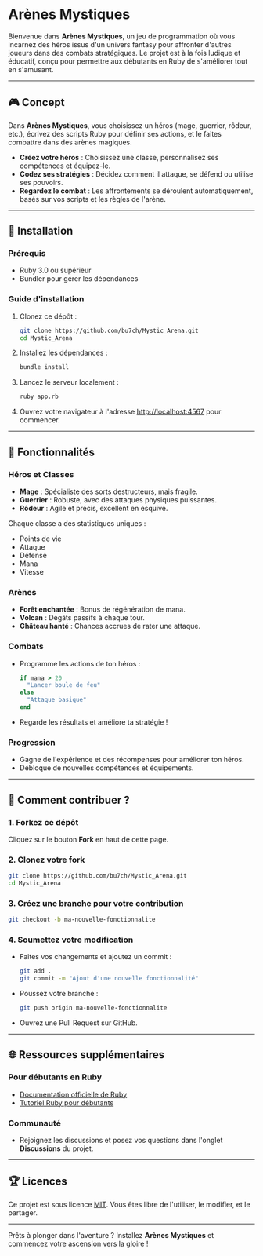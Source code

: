# Arènes Mystiques

Bienvenue dans **Arènes Mystiques**, un jeu de programmation où vous incarnez des héros issus d'un univers fantasy pour affronter d'autres joueurs dans des combats stratégiques. Le projet est à la fois ludique et éducatif, conçu pour permettre aux débutants en Ruby de s'améliorer tout en s'amusant.

---

## 🎮 Concept
Dans **Arènes Mystiques**, vous choisissez un héros (mage, guerrier, rôdeur, etc.), écrivez des scripts Ruby pour définir ses actions, et le faites combattre dans des arènes magiques.

- **Créez votre héros** : Choisissez une classe, personnalisez ses compétences et équipez-le.
- **Codez ses stratégies** : Décidez comment il attaque, se défend ou utilise ses pouvoirs.
- **Regardez le combat** : Les affrontements se déroulent automatiquement, basés sur vos scripts et les règles de l'arène.

---

## 🔧 Installation

### Prérequis
- Ruby 3.0 ou supérieur
- Bundler pour gérer les dépendances

### Guide d'installation
1. Clonez ce dépôt :
   ```bash
   git clone https://github.com/bu7ch/Mystic_Arena.git
   cd Mystic_Arena
   ```

2. Installez les dépendances :
   ```bash
   bundle install
   ```

3. Lancez le serveur localement :
   ```bash
   ruby app.rb
   ```

4. Ouvrez votre navigateur à l'adresse [http://localhost:4567](http://localhost:4567) pour commencer.

---

## 🔬 Fonctionnalités

### Héros et Classes
- **Mage** : Spécialiste des sorts destructeurs, mais fragile.
- **Guerrier** : Robuste, avec des attaques physiques puissantes.
- **Rôdeur** : Agile et précis, excellent en esquive.

Chaque classe a des statistiques uniques :
- Points de vie
- Attaque
- Défense
- Mana
- Vitesse

### Arènes
- **Forêt enchantée** : Bonus de régénération de mana.
- **Volcan** : Dégâts passifs à chaque tour.
- **Château hanté** : Chances accrues de rater une attaque.

### Combats
- Programme les actions de ton héros :
  ```ruby
  if mana > 20
    "Lancer boule de feu"
  else
    "Attaque basique"
  end
  ```
- Regarde les résultats et améliore ta stratégie !

### Progression
- Gagne de l'expérience et des récompenses pour améliorer ton héros.
- Débloque de nouvelles compétences et équipements.

---

## 🔄 Comment contribuer ?

### 1. Forkez ce dépôt
Cliquez sur le bouton **Fork** en haut de cette page.

### 2. Clonez votre fork
```bash
git clone https://github.com/bu7ch/Mystic_Arena.git
cd Mystic_Arena
```

### 3. Créez une branche pour votre contribution
```bash
git checkout -b ma-nouvelle-fonctionnalite
```

### 4. Soumettez votre modification
- Faites vos changements et ajoutez un commit :
  ```bash
  git add .
  git commit -m "Ajout d'une nouvelle fonctionnalité"
  ```
- Poussez votre branche :
  ```bash
  git push origin ma-nouvelle-fonctionnalite
  ```
- Ouvrez une Pull Request sur GitHub.

---

## 🌐 Ressources supplémentaires

### Pour débutants en Ruby
- [Documentation officielle de Ruby](https://www.ruby-lang.org/fr/documentation/)
- [Tutoriel Ruby pour débutants](https://www.rubyguides.com/ruby-tutorial/)

### Communauté
- Rejoignez les discussions et posez vos questions dans l'onglet **Discussions** du projet.

---

## 🏆 Licences
Ce projet est sous licence [MIT](LICENSE). Vous êtes libre de l'utiliser, le modifier, et le partager.

---

Prêts à plonger dans l'aventure ? Installez **Arènes Mystiques** et commencez votre ascension vers la gloire !

